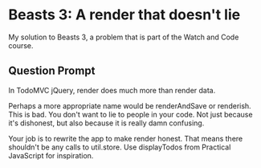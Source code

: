 # Beasts 3: A render that doesn't lie

My solution to Beasts 3, a problem that is part of the Watch and Code course.

## Question Prompt
In TodoMVC jQuery, render does much more than render data.

Perhaps a more appropriate name would be renderAndSave or renderish. This is bad. You don't want to lie to people in your code. Not just because it's dishonest, but also because it is really damn confusing.

Your job is to rewrite the app to make render honest. That means there shouldn't be any calls to util.store. Use displayTodos from Practical JavaScript for inspiration.
